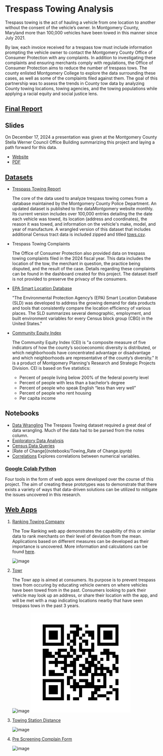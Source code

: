 # Trespass Towing Analysis

Trespass towing is the act of hauling a vehicle from one location to another without the consent of the vehicle’s owner. In Montgomery County, Maryland more than 100,000 vehicles have been towed in this manner since July 2021. 

By law, each invoice received for a trespass tow must include information prompting the vehicle owner to contact the Montgomery County Office of Consumer Protection with any complaints. In addition to investigating these complaints and ensuring merchants comply with regulations, the Office of Consumer Protection aims to reduce the number of trespass tows. The county enlisted Montgomery College to explore the data surrounding these cases, as well as some of the complaints filed against them. The goal of this partnership was to assess the trends in County tow data by analyzing County towing locations, towing agencies, and the towing populations while applying a racial equity and social justice lens.

## [Final Report](Towing_Analysis_Final_Report.pdf)
## Slides
On December 17, 2024 a presentation was given at the Montgomery County Stella Werner Council Office Building summarizing this project and laying a path forward for this data.
   - [Website](https://a1-3x.github.io/tow_analysis/)
   - [PDF](Tow_Slides_Final.pdf)
## [Datasets](datasetinfo.md)
   - [Trespass Towing Report](https://data.montgomerycountymd.gov/Consumer-Housing/Trespass-Towing-Report/i6vn-3s6e/about_data)

     The core of the data used to analyze trespass towing comes from a database maintained by the Montgomery County Police Department. An updated dataset is published to the dataMontgomery website monthly. Its current version includes over 100,000 entries detailing the the date each vehicle was towed, its location (address and coordinates), the reason it was towed, and information on the vehicle's make, model, and year of manufacture. A wrangled version of this dataset that includes additional Census tract data is included zipped and titled [tows.csv](tows.zip).
     
   - Trespass Towing Complaints

     The Office of Consumer Protection also provided data on trespass towing complaints filed in the 2024 fiscal year. This data includes the location of the tow, the merchant in question, the practice being disputed, and the result of the case. Details regarding these complaints can be found in the dashboard created for this project. The dataset itself is not provided to preserve the privacy of the consumers.

   - [EPA Smart Location Database](https://www.epa.gov/smartgrowth/smart-location-mapping)

     "The Environmental Protection Agency’s (EPA) Smart Location Database (SLD) was developed to address the growing demand for data products and tools that consistently compare the location efficiency of various places. The SLD summarizes several demographic, employment, and built environment variables for every Census block group (CBG) in the United States."

   - [Community Equity Index](https://montgomeryplanning.org/planning/equity-agenda-for-planning/community-equity-index-analysis/)

     The Community Equity Index (CEI) is "a composite measure of five indicators of how the county’s socioeconomic diversity is distributed, or which neighborhoods have concentrated advantage or disadvantage and which neighborhoods are representative of the county’s diversity." It is a product of Montgomery Planning's Research and Strategic Projects Division. CEI is based on five statistics:
      -   Percent of people living below 200% of the federal poverty level
      -   Percent of people with less than a bachelor’s degree
      -   Percent of people who speak English “less than very well”
      -   Percent of people who rent housing
      -   Per capita income
  
## Notebooks
   - [Data Wrangling](notebooks/tresspass_towing_wrangle.ipynb)
        The Trespass Towing dataset required a great deal of data wrangling. Much of the data had to be parsed from the notes column.
   - [Exploratory Data Analysis](notebooks/tresspass_towing_EDA.ipynb)
   - [Census Data Queries](notebooks/analyzing_census_data.ipynb)
   - [Rate of Change](notebooks/Towing_Rate of Change.ipynb)
   - [Correlations](notebooks/Towing_Correlations.ipynb)
        Explores correlations between numerical variables.
     
### [Google Colab Python](googlecolab.md)

Four tools in the form of web apps were developed over the course of this project. The aim of creating these prototypes was to demonstrate that there exists a variety of ways that data-driven solutions can be utilized to mitigate the issues uncovered in this research. 

## [Web Apps](Webapp.md)
1. [Ranking Towing Company](https://towrank.netlify.app)

   The Tow Ranking web app demonstrates the capability of this or similar data to rank merchants on their level of deviation from the mean. Applications based on different measures can be developed as their importance is uncovered. More information and calculations can be found [here](ranking-app.md).

   ![image](https://github.com/user-attachments/assets/d58ace4d-0473-408a-8ba0-d4f3b8c3250f)


3. [Towr](https://towr.netlify.app)

   The Towr app is aimed at consumers. Its purpose is to prevent trespass tows from occuring by educating vehicle owners on where vehicles have been towed from in the past. Consumers looking to park their vehicle may look up an address, or share their location with the app, and will be met with a map indicating locations nearby that have seen trespass tows in the past 3 years.

   ![image](https://github.com/user-attachments/assets/9da2a43b-0322-4fe3-af01-1fcc8c6c3a15)
   ![image](tow_heatmap_qr.png)



5. [Towing Station Distance](https://towdist.vercel.app)

   ![image](https://github.com/user-attachments/assets/901dceb7-1c91-4f1e-bb9a-ecec0358efd2)




6. [Pre Screening Complain Form](https://towwatch.vercel.app )

   ![image](https://github.com/user-attachments/assets/a3f72ce9-59c4-450f-8086-25955fdc45a2)





